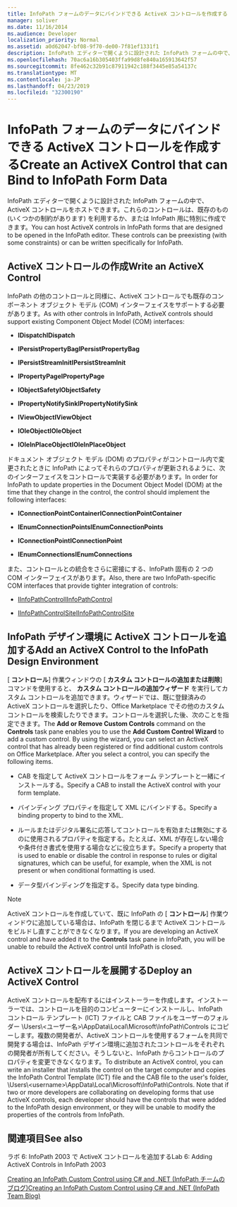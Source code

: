 ```yaml
---
title: InfoPath フォームのデータにバインドできる ActiveX コントロールを作成する
manager: soliver
ms.date: 11/16/2014
ms.audience: Developer
localization_priority: Normal
ms.assetid: a0d62047-bf08-9f70-de00-7f81ef1331f1
description: InfoPath エディターで開くように設計された InfoPath フォームの中で、ActiveX コントロールをホストできます。これらのコントロールは、既存のもの (いくつかの制約があります) を利用するか、または InfoPath 用に特別に作成できます。
ms.openlocfilehash: 70ac6a16b305403ffa99d8fe840a165913642f57
ms.sourcegitcommit: 8fe462c32b91c87911942c188f3445e85a54137c
ms.translationtype: MT
ms.contentlocale: ja-JP
ms.lasthandoff: 04/23/2019
ms.locfileid: "32300190"
---
```

# <a name="create-an-activex-control-that-can-bind-to-infopath-form-data"></a><span data-ttu-id="98a8a-104">InfoPath フォームのデータにバインドできる ActiveX コントロールを作成する</span><span class="sxs-lookup"><span data-stu-id="98a8a-104">Create an ActiveX Control that can Bind to InfoPath Form Data</span></span>

<span data-ttu-id="98a8a-p102">InfoPath エディターで開くように設計された InfoPath フォームの中で、ActiveX コントロールをホストできます。これらのコントロールは、既存のもの (いくつかの制約があります) を利用するか、または InfoPath 用に特別に作成できます。</span><span class="sxs-lookup"><span data-stu-id="98a8a-p102">You can host ActiveX controls in InfoPath forms that are designed to be opened in the InfoPath editor. These controls can be preexisting (with some constraints) or can be written specifically for InfoPath.</span></span>
  
## <a name="write-an-activex-control"></a><span data-ttu-id="98a8a-107">ActiveX コントロールの作成</span><span class="sxs-lookup"><span data-stu-id="98a8a-107">Write an ActiveX Control</span></span>

<span data-ttu-id="98a8a-108">InfoPath の他のコントロールと同様に、ActiveX コントロールでも既存のコンポーネント オブジェクト モデル (COM) インターフェイスをサポートする必要があります。</span><span class="sxs-lookup"><span data-stu-id="98a8a-108">As with other controls in InfoPath, ActiveX controls should support existing Component Object Model (COM) interfaces:</span></span>
  
- <span data-ttu-id="98a8a-109">**IDispatch**</span><span class="sxs-lookup"><span data-stu-id="98a8a-109">**IDispatch**</span></span>
    
- <span data-ttu-id="98a8a-110">**IPersistPropertyBag**</span><span class="sxs-lookup"><span data-stu-id="98a8a-110">**IPersistPropertyBag**</span></span>
    
- <span data-ttu-id="98a8a-111">**IPersistStreamInit**</span><span class="sxs-lookup"><span data-stu-id="98a8a-111">**IPersistStreamInit**</span></span>
    
- <span data-ttu-id="98a8a-112">**IPropertyPage**</span><span class="sxs-lookup"><span data-stu-id="98a8a-112">**IPropertyPage**</span></span>
    
- <span data-ttu-id="98a8a-113">**IObjectSafety**</span><span class="sxs-lookup"><span data-stu-id="98a8a-113">**IObjectSafety**</span></span>
    
- <span data-ttu-id="98a8a-114">**IPropertyNotifySink**</span><span class="sxs-lookup"><span data-stu-id="98a8a-114">**IPropertyNotifySink**</span></span>
    
- <span data-ttu-id="98a8a-115">**IViewObject**</span><span class="sxs-lookup"><span data-stu-id="98a8a-115">**IViewObject**</span></span>
    
- <span data-ttu-id="98a8a-116">**IOleObject**</span><span class="sxs-lookup"><span data-stu-id="98a8a-116">**IOleObject**</span></span>
    
- <span data-ttu-id="98a8a-117">**IOleInPlaceObject**</span><span class="sxs-lookup"><span data-stu-id="98a8a-117">**IOleInPlaceObject**</span></span>
    
<span data-ttu-id="98a8a-118">ドキュメント オブジェクト モデル (DOM) のプロパティがコントロール内で変更されたときに InfoPath によってそれらのプロパティが更新されるように、次のインターフェイスをコントロールで実装する必要があります。</span><span class="sxs-lookup"><span data-stu-id="98a8a-118">In order for InfoPath to update properties in the Document Object Model (DOM) at the time that they change in the control, the control should implement the following interfaces:</span></span>
  
- <span data-ttu-id="98a8a-119">**IConnectionPointContainer**</span><span class="sxs-lookup"><span data-stu-id="98a8a-119">**IConnectionPointContainer**</span></span>
    
- <span data-ttu-id="98a8a-120">**IEnumConnectionPoints**</span><span class="sxs-lookup"><span data-stu-id="98a8a-120">**IEnumConnectionPoints**</span></span>
    
- <span data-ttu-id="98a8a-121">**IConnectionPoint**</span><span class="sxs-lookup"><span data-stu-id="98a8a-121">**IConnectionPoint**</span></span>
    
- <span data-ttu-id="98a8a-122">**IEnumConnections**</span><span class="sxs-lookup"><span data-stu-id="98a8a-122">**IEnumConnections**</span></span>
    
<span data-ttu-id="98a8a-123">また、コントロールとの統合をさらに密接にする、InfoPath 固有の 2 つの COM インターフェイスがあります。</span><span class="sxs-lookup"><span data-stu-id="98a8a-123">Also, there are two InfoPath-specific COM interfaces that provide tighter integration of controls:</span></span>
  
- [<span data-ttu-id="98a8a-124">IInfoPathControl</span><span class="sxs-lookup"><span data-stu-id="98a8a-124">IInfoPathControl</span></span>](https://msdn.microsoft.com/library/bb264625.aspx)
    
- [<span data-ttu-id="98a8a-125">IInfoPathControlSite</span><span class="sxs-lookup"><span data-stu-id="98a8a-125">IInfoPathControlSite</span></span>](https://msdn.microsoft.com/library/bb264627.aspx)
    
## <a name="add-an-activex-control-to-the-infopath-design-environment"></a><span data-ttu-id="98a8a-126">InfoPath デザイン環境に ActiveX コントロールを追加する</span><span class="sxs-lookup"><span data-stu-id="98a8a-126">Add an ActiveX Control to the InfoPath Design Environment</span></span>

<span data-ttu-id="98a8a-p103">[ **コントロール**] 作業ウィンドウの [ **カスタム コントロールの追加または削除**] コマンドを使用すると、 **カスタム コントロールの追加ウィザード** を実行してカスタム コントロールを追加できます。ウィザードでは、既に登録済みの ActiveX コントロールを選択したり、Office Marketplace でその他のカスタム コントロールを検索したりできます。コントロールを選択した後、次のことを指定できます。</span><span class="sxs-lookup"><span data-stu-id="98a8a-p103">The **Add or Remove Custom Controls** command on the **Controls** task pane enables you to use the **Add Custom Control Wizard** to add a custom control. By using the wizard, you can select an ActiveX control that has already been registered or find additional custom controls on Office Marketplace. After you select a control, you can specify the following items.</span></span> 
  
- <span data-ttu-id="98a8a-130">CAB を指定して ActiveX コントロールをフォーム テンプレートと一緒にインストールする。</span><span class="sxs-lookup"><span data-stu-id="98a8a-130">Specify a CAB to install the ActiveX control with your form template.</span></span>
    
- <span data-ttu-id="98a8a-131">バインディング プロパティを指定して XML にバインドする。</span><span class="sxs-lookup"><span data-stu-id="98a8a-131">Specify a binding property to bind to the XML.</span></span>
    
- <span data-ttu-id="98a8a-132">ルールまたはデジタル署名に応答してコントロールを有効または無効にするのに使用されるプロパティを指定する。たとえば、XML が存在しない場合や条件付き書式を使用する場合などに役立ちます。</span><span class="sxs-lookup"><span data-stu-id="98a8a-132">Specify a property that is used to enable or disable the control in response to rules or digital signatures, which can be useful, for example, when the XML is not present or when conditional formatting is used.</span></span>
    
- <span data-ttu-id="98a8a-133">データ型バインディングを指定する。</span><span class="sxs-lookup"><span data-stu-id="98a8a-133">Specify data type binding.</span></span>
    
> [!NOTE]
> <span data-ttu-id="98a8a-134">ActiveX コントロールを作成していて、既に InfoPath の [ **コントロール**] 作業ウィンドウに追加している場合は、InfoPath を閉じるまで ActiveX コントロールをビルドし直すことができなくなります。</span><span class="sxs-lookup"><span data-stu-id="98a8a-134">If you are developing an ActiveX control and have added it to the **Controls** task pane in InfoPath, you will be unable to rebuild the ActiveX control until InfoPath is closed.</span></span> 
  
## <a name="deploy-an-activex-control"></a><span data-ttu-id="98a8a-135">ActiveX コントロールを展開する</span><span class="sxs-lookup"><span data-stu-id="98a8a-135">Deploy an ActiveX Control</span></span>

<span data-ttu-id="98a8a-p104">ActiveX コントロールを配布するにはインストーラーを作成します。インストーラーでは、コントロールを目的のコンピューターにインストールし、InfoPath コントロール テンプレート (ICT) ファイルと CAB ファイルをユーザーのフォルダー \Users\\<ユーザー名\>\AppData\Local\Microsoft\InfoPath\Controls にコピーします。複数の開発者が、ActiveX コントロールを使用するフォームを共同で開発する場合は、InfoPath デザイン環境に追加されたコントロールをそれぞれの開発者が所有してください。そうしないと、InfoPath からコントロールのプロパティを変更できなくなります。</span><span class="sxs-lookup"><span data-stu-id="98a8a-p104">To distribute an ActiveX control, you can write an installer that installs the control on the target computer and copies the InfoPath Control Template (ICT) file and the CAB file to the user's folder, \Users\\<username\>\AppData\Local\Microsoft\InfoPath\Controls. Note that if two or more developers are collaborating on developing forms that use ActiveX controls, each developer should have the controls that were added to the InfoPath design environment, or they will be unable to modify the properties of the controls from InfoPath.</span></span>
  
## <a name="see-also"></a><span data-ttu-id="98a8a-138">関連項目</span><span class="sxs-lookup"><span data-stu-id="98a8a-138">See also</span></span>

<span data-ttu-id="98a8a-139">ラボ 6: InfoPath 2003 で ActiveX コントロールを追加する</span><span class="sxs-lookup"><span data-stu-id="98a8a-139">Lab 6: Adding ActiveX Controls in InfoPath 2003</span></span>
  
[<span data-ttu-id="98a8a-140">Creating an InfoPath Custom Control using C# and .NET (InfoPath チームのブログ)</span><span class="sxs-lookup"><span data-stu-id="98a8a-140">Creating an InfoPath Custom Control using C# and .NET (InfoPath Team Blog)</span></span>](https://blogs.msdn.microsoft.com/infopath/2005/04/15/creating-an-infopath-custom-control-using-c-and-net/)

